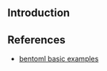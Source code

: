 ## Introduction


## References
- [bentoml basic examples]

[bentoml basic examples]: https://zzsza.github.io/mlops/2021/04/18/bentoml-basic/
[tmp]: https://towardsdatascience.com/bentoml-create-an-ml-powered-prediction-service-in-minutes-23d135d6ca76
